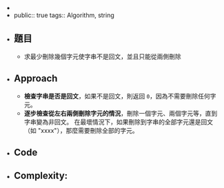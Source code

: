 -
- public:: true
  tags:: Algorithm, string
- ## 題目
	- 求最少刪除幾個字元使字串不是回文，並且只能從兩側刪除
- ## Approach
	- **檢查字串是否是回文**，如果不是回文，則返回 `0`，因為不需要刪除任何字元。
	- **逐步檢查從左右兩側刪除字元的情況**，刪除一個字元、兩個字元等，直到字串變為非回文。
	  在最壞情況下，如果刪除到字串的全部字元還是回文（如 "xxxx"），那麼需要刪除全部的字元。
- ## Code
- ## Complexity: